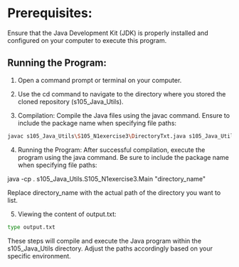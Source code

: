 # Prerequisites:
Ensure that the Java Development Kit (JDK) is properly installed and configured on your computer to execute this program.

## Running the Program:

1. Open a command prompt or terminal on your computer.

2. Use the cd command to navigate to the directory where you stored the cloned repository (s105_Java_Utils).

3. Compilation:
Compile the Java files using the javac command. Ensure to include the package name when specifying file paths: 

```sh
javac s105_Java_Utils\S105_N1exercise3\DirectoryTxt.java s105_Java_Utils\S105_N1exercise3\Main.java
```

4. Running the Program:
After successful compilation, execute the program using the java command. Be sure to include the package name when specifying file paths:

java -cp . s105_Java_Utils.S105_N1exercise3.Main "directory_name"

Replace directory_name with the actual path of the directory you want to list.

5. Viewing the content of output.txt:

```sh
type output.txt
```


These steps will compile and execute the Java program within the s105_Java_Utils directory. Adjust the paths accordingly based on your specific environment.



